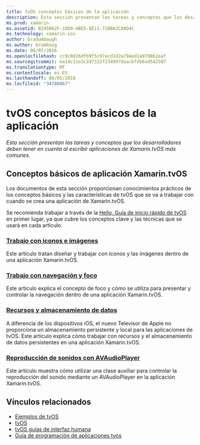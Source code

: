 ```yaml
---
title: tvOS conceptos básicos de la aplicación
description: Esta sección presentan las tareas y conceptos que los desarrolladores deben tener en cuenta al escribir aplicaciones de Xamarin.tvOS más comunes.
ms.prod: xamarin
ms.assetid: B245062F-1DD9-4BE5-8E11-728BA3C8AD4C
ms.technology: xamarin-ios
author: bradumbaugh
ms.author: brumbaug
ms.date: 06/07/2016
ms.openlocfilehash: cc9c0d26dfb9f5c97acd1d2a794ed1a9798b2eaf
ms.sourcegitcommit: ea1dc12a3c2d7322f234997daacbfdb6ad542507
ms.translationtype: MT
ms.contentlocale: es-ES
ms.lasthandoff: 06/05/2018
ms.locfileid: "34788867"
---
```

# <a name="tvos-application-fundamentals"></a>tvOS conceptos básicos de la aplicación

_Esta sección presentan las tareas y conceptos que los desarrolladores deben tener en cuenta al escribir aplicaciones de Xamarin.tvOS más comunes._

<a name="Xamarin.tvOS-Application-Fundamentals" />

## <a name="xamarintvos-application-fundamentals"></a>Conceptos básicos de aplicación Xamarin.tvOS

Los documentos de esta sección proporcionan conocimientos prácticos de los conceptos básicos y las características de tvOS que se va a trabajar con cuando se crea una aplicación de Xamarin.tvOS.

Se recomienda trabajar a través de la [Hello, Guía de inicio rápido de tvOS](~/ios/tvos/get-started/hello-tvos.md) en primer lugar, ya que cubre los conceptos clave y las técnicas que se usará en cada artículo.

<a name="Working-with-Icons-and-Images" />

### <a name="working-with-icons-and-imagesiostvosapp-fundamentalsicons-imagesmd"></a>[Trabajo con iconos e imágenes](~/ios/tvos/app-fundamentals/icons-images.md)

Este artículo tratan diseñar y trabajar con iconos y las imágenes dentro de una aplicación Xamarin.tvOS.

<a name="Working-with-Navigation-and-Focus" />

### <a name="working-with-navigation-and-focusiostvosapp-fundamentalsnavigation-focusmd"></a>[Trabajo con navegación y foco](~/ios/tvos/app-fundamentals/navigation-focus.md)

Este artículo explica el concepto de foco y cómo se utiliza para presentar y controlar la navegación dentro de una aplicación Xamarin.tvOS.

<a name="Resources-and-Data-Storage" />

### <a name="resources-and-data-storageiostvosapp-fundamentalsresources-data-storagemd"></a>[Recursos y almacenamiento de datos](~/ios/tvos/app-fundamentals/resources-data-storage.md)

A diferencia de los dispositivos iOS, el nuevo Televisor de Apple no proporciona un almacenamiento persistente y local para las aplicaciones de tvOS. Este artículo explica cómo trabajar con recursos y el almacenamiento de datos persistentes en una aplicación Xamarin.tvOS.

<a name="Playing-Sound-with-AVAudioPlayer" />

### <a name="playing-sound-with-avaudioplayeriostvosapp-fundamentalssoundsmd"></a>[Reproducción de sonidos con AVAudioPlayer](~/ios/tvos/app-fundamentals/sounds.md)

Este artículo muestra cómo utilizar una clase auxiliar para controlar la reproducción del sonido mediante un AVAudioPlayer en la aplicación Xamarin.tvOS.

## <a name="related-links"></a>Vínculos relacionados

- [Ejemplos de tvOS](https://developer.xamarin.com/samples/tvos/all/)
- [tvOS](https://developer.apple.com/tvos/)
- [tvOS guías de interfaz humana](https://developer.apple.com/tvos/human-interface-guidelines/)
- [Guía de programación de aplicaciones tvos](https://developer.apple.com/library/prerelease/tvos/documentation/General/Conceptual/AppleTV_PG/)
